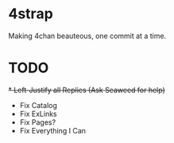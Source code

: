 4strap
======

Making 4chan beauteous, one commit at a time.

TODO
======

~~* Left-Justify all Replies (Ask Seaweed for help)~~
* Fix Catalog
* Fix ExLinks
* Fix Pages?
* Fix Everything I Can
